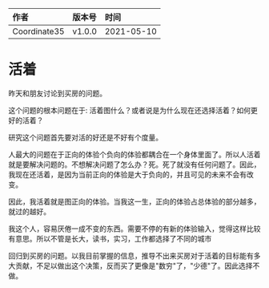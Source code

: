 |作者|版本号|时间|
|:-|:-|:-|
|Coordinate35| v1.0.0| 2021-05-10 |

# 活着

昨天和朋友讨论到买房的问题。

这个问题的根本问题在于: 活着图什么？或者说是为什么现在还选择活着？如何更好的活着？

研究这个问题首先要对活的好还是不好有个度量。

人最大的问题在于正向的体验个负向的体验都耦合在一个身体里面了。所以人活着就是要解决问题的。不想解决问题了怎么办？死。死了就没有任何问题了。因此，我现在还活着，是因为当前正向的体验是大于负向的，并且可见的未来不会有改变。

因此，我活着就是图正向的体验。当我这一生，正向的体验占总体验的部分越多，就过的越好。

我这个人，容易厌倦一成不变的东西。需要不停的有新的体验输入，觉得这样比较有意思。所以不管是长大，读书，实习，工作都选择了不同的城市

回归到买房的问题。以我目前掌握的信息，推导不出来买房对于活着的目标能有多大贡献，不足以做出这个决策，反而买了更像是"数穷"了，"少德"了。因此选择不做。